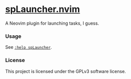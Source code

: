 # [spLauncher.nvim](https://github.com/speelbarrow/spLauncher)

A Neovim plugin for launching tasks, I guess.


### Usage

See [`:help spLauncher`](./doc/spLauncher.txt).

### License
This project is licensed under the GPLv3 software license.
